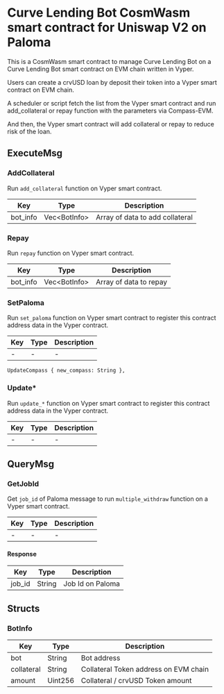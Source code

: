 # Curve Lending Bot CosmWasm smart contract for Uniswap V2 on Paloma

This is a CosmWasm smart contract to manage Curve Lending Bot on a Curve Lending Bot smart contract on EVM chain written in Vyper.

Users can create a crvUSD loan by deposit their token into a Vyper smart contract on EVM chain.

A scheduler or script fetch the list from the Vyper smart contract and run add_collateral or repay function with the parameters via Compass-EVM.

And then, the Vyper smart contract will add collateral or repay to reduce risk of the loan.

## ExecuteMsg

### AddCollateral

Run `add_collateral` function on Vyper smart contract.

| Key                        | Type           | Description                     |
|----------------------------|----------------|---------------------------------|
| bot_info                   | Vec\<BotInfo\> | Array of data to add collateral |

### Repay

Run `repay` function on Vyper smart contract.

| Key                        | Type           | Description            |
|----------------------------|----------------|------------------------|
| bot_info                   | Vec\<BotInfo\> | Array of data to repay |

### SetPaloma

Run `set_paloma` function on Vyper smart contract to register this contract address data in the Vyper contract.

| Key | Type | Description |
|-----|------|-------------|
| -   | -    | -           |

    UpdateCompass { new_compass: String },

### Update*

Run `update_*` function on Vyper smart contract to register this contract address data in the Vyper contract.

| Key | Type | Description |
|-----|------|-------------|
| -   | -    | -           |

## QueryMsg

### GetJobId

Get `job_id` of Paloma message to run `multiple_withdraw` function on a Vyper smart contract.

| Key | Type | Description |
|-----|------|-------------|
| -   | -    | -           |

#### Response

| Key    | Type   | Description      |
|--------|--------|------------------|
| job_id | String | Job Id on Paloma |

## Structs

### BotInfo

| Key        | Type    | Description                           |
|------------|---------|---------------------------------------|
| bot        | String  | Bot address                           |
| collateral | String  | Collateral Token address on EVM chain |
| amount     | Uint256 | Collateral / crvUSD Token amount      |
